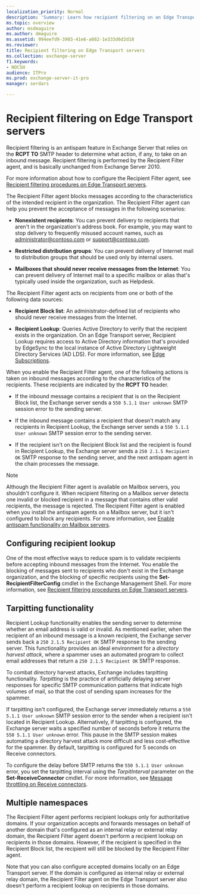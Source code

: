 ```yaml
---
localization_priority: Normal
description: 'Summary: Learn how recipient filtering on an Edge Transport server in Exchange Server 2016 and Exchange Server 2019 blocks inbound messages that are sent to specific or non-existent recipients.'
ms.topic: overview
author: msdmaguire
ms.author: dmaguire
ms.assetid: 994eefd9-3903-41e6-a882-1e333d6d2d18
ms.reviewer: 
title: Recipient filtering on Edge Transport servers
ms.collection: exchange-server
f1.keywords:
- NOCSH
audience: ITPro
ms.prod: exchange-server-it-pro
manager: serdars

---
```


# Recipient filtering on Edge Transport servers

Recipient filtering is an antispam feature in Exchange Server that relies on the **RCPT TO** SMTP header to determine what action, if any, to take on an inbound message. Recipient filtering is performed by the Recipient Filter agent, and is basically unchanged from Exchange Server 2010.

For more information about how to configure the Recipient Filter agent, see [Recipient filtering procedures on Edge Transport servers](recipient-filtering-procedures.md).

The Recipient Filter agent blocks messages according to the characteristics of the intended recipient in the organization. The Recipient Filter agent can help you prevent the acceptance of messages in the following scenarios:

- **Nonexistent recipients**: You can prevent delivery to recipients that aren't in the organization's address book. For example, you may want to stop delivery to frequently misused account names, such as administrator@contoso.com or support@contoso.com.

- **Restricted distribution groups**: You can prevent delivery of Internet mail to distribution groups that should be used only by internal users.

- **Mailboxes that should never receive messages from the Internet**: You can prevent delivery of Internet mail to a specific mailbox or alias that's typically used inside the organization, such as Helpdesk.

The Recipient Filter agent acts on recipients from one or both of the following data sources:

- **Recipient Block list**: An administrator-defined list of recipients who should never receive messages from the Internet.

- **Recipient Lookup**: Queries Active Directory to verify that the recipient exists in the organization. On an Edge Transport server, Recipient Lookup requires access to Active Directory information that's provided by EdgeSync to the local instance of Active Directory Lightweight Directory Services (AD LDS). For more information, see [Edge Subscriptions](../../architecture/edge-transport-servers/edge-subscriptions.md).

When you enable the Recipient Filter agent, one of the following actions is taken on inbound messages according to the characteristics of the recipients. These recipients are indicated by the **RCPT TO** header.

- If the inbound message contains a recipient that is on the Recipient Block list, the Exchange server sends a `550 5.1.1 User unknown` SMTP session error to the sending server.

- If the inbound message contains a recipient that doesn't match any recipients in Recipient Lookup, the Exchange server sends a `550 5.1.1 User unknown` SMTP session error to the sending server.

- If the recipient isn't on the Recipient Block list and the recipient is found in Recipient Lookup, the Exchange server sends a `250 2.1.5 Recipient OK` SMTP response to the sending server, and the next antispam agent in the chain processes the message.

> [!NOTE]
> Although the Recipient Filter agent is available on Mailbox servers, you shouldn't configure it. When recipient filtering on a Mailbox server detects one invalid or blocked recipient in a message that contains other valid recipients, the message is rejected. The Recipient Filter agent is enabled when you install the antispam agents on a Mailbox server, but it isn't configured to block any recipients. For more information, see [Enable antispam functionality on Mailbox servers](antispam-on-mailbox-servers.md).

## Configuring recipient lookup
<a name="RecipientLookup"> </a>

One of the most effective ways to reduce spam is to validate recipients before accepting inbound messages from the Internet. You enable the blocking of messages sent to recipients who don't exist in the Exchange organization, and the blocking of specific recipients using the **Set-RecipientFilterConfig** cmdlet in the Exchange Management Shell. For more information, see [Recipient filtering procedures on Edge Transport servers](recipient-filtering-procedures.md).

## Tarpitting functionality
<a name="TF"> </a>

Recipient Lookup functionality enables the sending server to determine whether an email address is valid or invalid. As mentioned earlier, when the recipient of an inbound message is a known recipient, the Exchange server sends back a `250 2.1.5 Recipient OK` SMTP response to the sending server. This functionality provides an ideal environment for a *directory harvest attack*, where a spammer uses an automated program to collect email addresses that return a `250 2.1.5 Recipient OK` SMTP response.

To combat directory harvest attacks, Exchange includes tarpitting functionality. *Tarpitting* is the practice of artificially delaying server responses for specific SMTP communication patterns that indicate high volumes of mail, so that the cost of sending spam increases for the spammer.

If tarpitting isn't configured, the Exchange server immediately returns a `550 5.1.1 User unknown` SMTP session error to the sender when a recipient isn't located in Recipient Lookup. Alternatively, if tarpitting is configured, the Exchange server waits a specified number of seconds before it returns the `550 5.1.1 User unknown` error. This pause in the SMTP session makes automating a directory harvest attack more difficult and less cost-effective for the spammer. By default, tarpitting is configured for 5 seconds on Receive connectors.

To configure the delay before SMTP returns the `550 5.1.1 User unknown` error, you set the tarpitting interval using the _TarpitInterval_ parameter on the **Set-ReceiveConnector** cmdlet. For more information, see [Message throttling on Receive connectors](../../mail-flow/message-rate-limits.md#ReceiveConn).

## Multiple namespaces
<a name="MN"> </a>

The Recipient Filter agent performs recipient lookups only for authoritative domains. If your organization accepts and forwards messages on behalf of another domain that's configured as an internal relay or external relay domain, the Recipient Filter agent doesn't perform a recipient lookup on recipients in those domains. However, if the recipient is specified in the Recipient Block list, the recipient will still be blocked by the Recipient Filter agent.

Note that you can also configure accepted domains locally on an Edge Transport server. If the domain is configured as internal relay or external relay domain, the Recipient Filter agent on the Edge Transport server also doesn't perform a recipient lookup on recipients in those domains.
